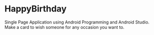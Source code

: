 # HappyBirthday
Single Page Application using Android Programming and Android Studio.
Make a card to wish someone for any occasion you want to.
